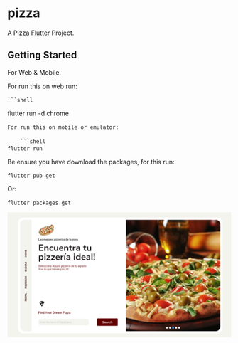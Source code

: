 # pizza

A Pizza Flutter Project.

## Getting Started

For Web & Mobile.

For run this on web run:

    ```shell
flutter run -d chrome
```
For run this on mobile or emulator:

    ```shell
flutter run
```

Be ensure you have download the packages, for this run:

```shell
flutter pub get
```
Or:

```shell
flutter packages get
```

![Pizza running](running.png)